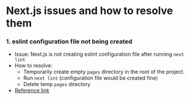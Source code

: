 # Next.js issues and how to resolve them

### 1. eslint configuration file not being created
- Issue: Next.js is not creating eslint configuration file after running `next lint`
- How to resolve:
    - Temporarily create empty `pages` directory in the root of the project.
    - Run `next lint` (configuration file would be created fine)
    - Delete temp `pages` directory
- [Reference link](https://github.com/vercel/next.js/issues/50761#issuecomment-1666057683)